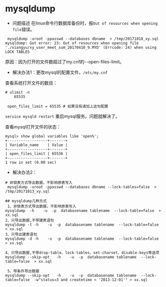 # mysqldump

* 问题描述
  在linux命令行数据库备份时，报`Out of resources when opening file`错误。

```shell
 mysqldump -uroot -ppasswd --databases dbname  > /tmp/20171018_xy.sql                    
mysqldump: Got error: 23: Out of resources when opening file './xiangyu/xy_user_meet_sum_20170410_9.MYD' (Errcode: 24) when using LOCK TABLES
```

原因：因为打开的文件数超过了my.cnf的--open-files-limit。

* 解决办法1：更改mysql的配置文件。`/etc/my.cnf`

查看系统打开文件的数目：

```
# ulimit -n  
    65535
```

```shell
 open_files_limit = 65535 # 如果没有请加上这句配置
```

`service mysqld restart` 重启mysql服务。问题就解决了。

查看mysql打开文件的状态：

```mysql
mysql> show global variables like 'open%';
+------------------+-------+
| Variable_name    | Value |
+------------------+-------+
| open_files_limit | 65536 |
+------------------+-------+
1 row in set (0.00 sec)
```

* 解决办法2：

```shell
# 非锁表方式导出数据，不影响原表写入
 mysqldump -uroot -ppasswd --databases dbname --lock-tables=false  > /tmp/20171013_xy.sql

## mysqldump几种方式 
 1、非锁表方式导出数据，不影响原表写入
mysqldump  -h    -u  -p  databasename tablename  --lock-table=false  > xx.sql
2、只导出数据,不带建表语句
mysqldump -t -h    -u  -p  databasename tablename  --lock-table=false  > xx.sql
3、只导出建表语句
mysqldump -d -h    -u  -p  databasename tablename  --lock-table=false  > xx.sql

4、只导出数据,不带drop-table、lock-tables、set-charset、disable-keys等选项
mysqldump --skip-opt   -h    -u  -p  databasename tablename  --lock-table=false  > xx.sql

 5、带条件导出数据
mysqldump --skip-opt   -h    -u  -p  databasename tablename  --lock-table=false  -w"status=3 and createtime < '2013-12-01'" > xx.sql
```



